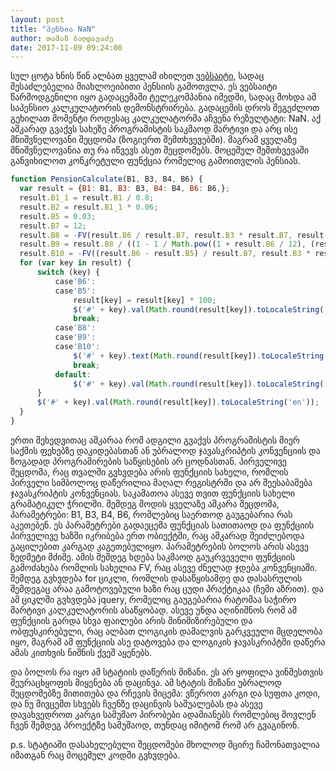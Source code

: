 ```yaml
---
layout: post
title: "პენსია NaN"
author: თამაზ ბაღდავაძე
date: 2017-11-09 09:24:00
---
```

  
  სულ ცოტა ხნის წინ ალბათ ყველამ იხილეთ [ვებსაიტი](http://daitvale.ge/), სადაც შესაძლებელია მიახლოეიბითი პენსიის გამოთვლა.
  ეს ვებსაიტი წარმოდგენილი იყო გადაცემაში ტელეკომპანია იმედში, სადაც მოხდა ამ საპენსიო კალკულატორის დემონსტრირება. გადაცემის 
  დროს შეგეძლოთ გეხილათ მომენტი როდესაც კალკულატორმა აჩვენა რეზულტატი: NaN. აქ აშკარად გვაქვს სახეზე პროგრამისტის საკმაოდ მარტივი
  და არც ისე მნიშვნელოვანი შეცდომა (ზოგიერთ შემთხვევებში). მაგრამ ყველაზე მნიშვნელოვანია თუ რა იწვევს ასეთ შეცდომებს.
  მოცემულ შემთხვევაში განვიხილოთ კონკრეტული ფუნქცია რომელიც გამოითვლის პენსიას.
  
  ```js
function PensionCalculate(B1, B3, B4, B6) {
    var result = {B1: B1, B3: B3, B4: B4, B6: B6,};
    result.B1_1 = result.B1 / 0.8;
    result.B2 = result.B1_1 * 0.06;
    result.B5 = 0.03;
    result.B7 = 12;
    result.B8 = -FV(result.B6 / result.B7, result.B3 * result.B7, result.B2, 0);
    result.B9 = result.B8 / ((1 - 1 / Math.pow((1 + result.B6 / 12), (result.B4 * 12))) / (result.B6 / 12));
    result.B10 = -FV((result.B6 - result.B5) / result.B7, result.B3 * result.B7, result.B2, 0) / ((1 - 1 / Math.pow((1 + (result.B6 - result.B5) / 12), (result.B4 * 12))) / ((result.B6 - result.B5) / 12));
    for (var key in result) {
        switch (key) {
            case'B6':
            case'B5':
                result[key] = result[key] * 100;
                $('#' + key).val(Math.round(result[key]).toLocaleString('en'));
                break;
            case'B8':
            case'B9':
            case'B10':
                $('#' + key).text(Math.round(result[key]).toLocaleString('en'));
                break;
            default:
                $('#' + key).val(Math.round(result[key]).toLocaleString('en'));
        }
        $('#' + key).val(Math.round(result[key]).toLocaleString('en'));
    }
}
```

ერთი შეხედვითაც აშკარაა რომ ადგილი გვაქვს პროგრამისტის მიერ საქმის ფეხებზე დაკიდებასთან ან უბრალოდ ჯავასკრიპტის 
კონვენციის და ზოგადად პროგრამირების საწყისების არ ცოდნასთან.
პირველივე შეცდომა, რაც თვალში გვხვდება არის ფუნქციის სახელი, რომლის პირველი სიმბოლოც დაწერილია მაღალ რეგისტრში და არ 
შეესაბამება ჯავასკრიპტის კონვენციას. საკამათოა ასევე თვით ფუნქციის სახელი გრამატიკულ ჭრილში. შემდეგ მოდის ყველაზე აშკარა შეცდომა, პარამეტრები: B1, B3, B4, B6, 
რომლებიც საერთოდ გაუგებარია რას აკეთებენ. ეს პარამეტრები გადაეცემა ფუნქციას სათითაოდ და ფუნქციის პირველივე ხაზში იკრიბება ერთ ობიექტში, რაც აშკარად შეიძლებოდა გაცილებით
 კარგად კაგეთებულიყო. პარამეტრების ბოლოს არის ასევე ზედმეტი მძიმე.
ამის შემდეგ ხდება საკმაოდ გაუკრვეველი ფუნქციის გამოძახება რომლის სახელია FV, რაც ასევე ძნელად ჯდება კონვენციაში.
შემდეგ გვხვდება for ციკლი, რომლის დასაწყისამდე და დასასრულის შემდეგაც არაა გამოტოვებული ხაზი რაც ცუდი პრაქტიკაა (ჩემი აზრით).
და ამ ციკლში გვხვდება jquery, რომელიც გაუგებარია რატომაა საჭირო მარტივი კალკულატორის ასაწყობად.
ასევე უნდა აღინიშნოს რომ ამ ფუნქციის გარდა სხვა ფაილები არის მინიმიზირებული და ობფუსკირებული, რაც ალბათ ლოგიკის დამალვის 
გარკვეული მცდელობა იყო, მაგრამ ამ ფუნქციის ასე დატოვება და ლოგიკის ჯავასკრიპტში დაწერა ამას კითხვის ნიშნის ქვეშ აყენებს.

და ბოლოს რა იყო ამ სტატიის დაწერის მიზანი. ეს არ ყოფილა ვინმესთვის შეურაცხყოფის მიყენება ან დაცინვა. ამ სტატის მიზანი უბრალოდ შეცდომებზე მითითება
და რჩევის მიცემა: ვწეროთ კარგი და სუფთა კოდი, და ნუ მივცემთ სხვებს ჩვენზე დაცინვის საშუალებას და ასევე დავახვედროთ კარგი სამუშაო
პირობები ადამიანებს რომლებიც მოვლენ ჩვენ შემდეგ პროექტზე სამუშაოდ, თუნდაც იმიტომ რომ არ გვაგინონ.

p.s. სტატიაში დასახელებული შეცდომები მხოლოდ მცირე ჩამონათვალია იმათგან რაც მოცემულ კოდში გვხვდება.
